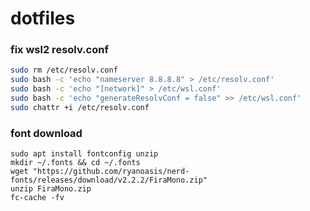 # dotfiles


### fix wsl2 resolv.conf
```sh
sudo rm /etc/resolv.conf
sudo bash -c 'echo "nameserver 8.8.8.8" > /etc/resolv.conf'
sudo bash -c 'echo "[network]" > /etc/wsl.conf'
sudo bash -c 'echo "generateResolvConf = false" >> /etc/wsl.conf'
sudo chattr +i /etc/resolv.conf
```

### font download
```
sudo apt install fontconfig unzip
mkdir ~/.fonts && cd ~/.fonts
wget "https://github.com/ryanoasis/nerd-fonts/releases/download/v2.2.2/FiraMono.zip"
unzip FiraMono.zip
fc-cache -fv
```
